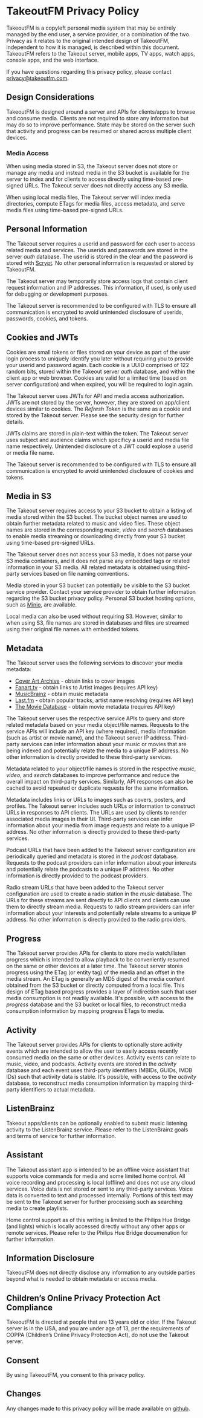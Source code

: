 # TakeoutFM Privacy Policy

TakeoutFM is a copyleft personal media system that may be entirely managed by
the end user, a service provider, or a combination of the two. Privacy as it
relates to the original intended design of TakeoutFM, independent to how it is
managed, is described within this document. TakeoutFM refers to the Takeout
server, mobile apps, TV apps, watch apps, console apps, and the web interface.

If you have questions regarding this privacy policy, please contact
privacy@takeoutfm.com.

## Design Considerations

TakeoutFM is designed around a server and APIs for clients/apps to browse and
consume media. Clients are not required to store any information but may do so
to improve performance. State may be stored on the server such that activity
and progress can be resumed or shared across multiple client devices.

### Media Access

When using media stored in S3, the Takeout server does not store or manage any
media and instead media in the S3 bucket is available for the server to index
and for clients to access directly using time-based pre-signed URLs. The
Takeout server does not directly access any S3 media.

When using local media files, The Takeout server will index media directories,
compute ETags for media files, access metadata, and serve media files using
time-based pre-signed URLs.

## Personal Information

The Takeout server requires a userid and password for each user to access
related media and services. The userids and passwords are stored in the server
*auth* database. The userid is stored in the clear and the password is stored
with [Scrypt](https://en.wikipedia.org/wiki/Scrypt). No other personal
information is requested or stored by TakeoutFM.

The Takeout server may temporarily store access logs that contain client
request information and IP addresses. This information, if used, is only used
for debugging or development purposes.

The Takeout server is recommended to be configured with TLS to ensure all
communication is encrypted to avoid unintended disclosure of userids,
passwords, cookies, and tokens.

## Cookies and JWTs

Cookies are small tokens or files stored on your device as part of the user
login process to uniquely identify you later without requiring you to provide
your userid and password again. Each cookie is a UUID comprised of 122 random
bits, stored within the Takeout server *auth* database, and within the client
app or web browser. Cookies are valid for a limited time (based on server
configuration) and when expired, you will be required to login again.

The Takeout server uses JWTs for API and media access authorization. JWTs are
not stored by the server, however, they are stored on app/client devices
similar to cookies. The *Refresh Token* is the same as a cookie and stored by
the Takeout server. Please see the security design for further details.

JWTs claims are stored in plain-text within the token. The Takeout server uses
subject and audience claims which specificy a userid and media file name
respectively. Unintended disclosure of a JWT could explose a userid or media
file name.

The Takeout server is recommended to be configured with TLS to ensure all
communication is encrypted to avoid unintended disclosure of cookies and
tokens.

## Media in S3

The Takeout server requires access to your S3 bucket to obtain a listing of
media stored within the S3 bucket. The bucket object names are used to obtain
further metadata related to music and video files. These object names are
stored in the corresponding *music*, *video* and *search* databases to enable
media streaming or downloading directly from your S3 bucket using time-based
pre-signed URLs.

The Takeout server does not access your S3 media, it does not parse your S3
media containers, and it does not parse any embedded tags or related
information in your S3 media. All related metadata is obtained using
third-party services based on file naming conventions.

Media stored in your S3 bucket can potentially be visible to the S3 bucket
service provider. Contact your service provider to obtain further information
regarding the S3 bucket privacy policy. Personal S3 bucket hosting options,
such as [Minio](https://min.io/), are available.

Local media can also be used without requiring S3. However, similar to when
using S3, file names are stored in databases and files are streamed using their
original file names with embedded tokens.

## Metadata

The Takeout server uses the following services to discover your media metadata:

- [Cover Art Archive](https://coverartarchive.org/) - obtain links to cover images
- [Fanart.tv](https://fanart.tv/) - obtain links to Artist images (requires API key)
- [MusicBrainz](https://musicbrainz.org/) - obtain music metadata
- [Last.fm](https://www.last.fm/) - obtain popular tracks, artist name resolving (requires API key)
- [The Movie Database](https://www.themoviedb.org/) - obtain movie metadata (requires API key)

The Takeout server uses the respective service APIs to query and store related
metadata based on your media object/file names. Requests to the service APIs
will include an API key (where required), media information (such as artist or
movie name), and the Takeout server IP address. Third-party services can infer
information about your music or movies that are being indexed and potentially
relate the media to a unique IP address. No other information is directly
provided to these third-party services.

Metadata related to your object/file names is stored in the respective *music*,
*video*, and *search* databases to improve performance and reduce the overall
impact on third-party services. Similarly, API responses can also be cached to
avoid repeated or duplicate requests for the same information.

Metadata includes links or URLs to images such as covers, posters, and
profiles. The Takeout server includes such URLs or information to construct
URLs in responses to API clients. The URLs are used by clients to render
associated media images in their UI. Third-party services can infer information
about your media from image requests and relate to a unique IP address. No
other information is directly provided to these third-party services.

Podcast URLs that have been added to the Takeout server configuration are
periodically queried and metadata is stored in the *podcast* database. Requests
to the podcast providers can infer information about your interests and
potentially relate the podcasts to a unique IP address. No other information is
directly provided to the podcast providers.

Radio stream URLs that have been added to the Takeout server configuration are
used to create a radio station in the *music* database. The URLs for these
streams are sent directly to API clients and clients can use them to directly
stream media. Requests to radio stream providers can infer information about
your interests and potentially relate streams to a unique IP address. No other
information is directly provided to the radio providers.

## Progress

The Takeout server provides APIs for clients to store media watch/listen
progress which is intended to allow playback to be conveniently resumed on the
same or other devices at a later time. The Takeout server stores progress using
the ETag (or entity tag) of the media and an offset in the media stream. An
ETag is generally an MD5 digest of the media content obtained from the S3
bucket or directly computed from a local file. This design of ETag based
progress provides a layer of indirection such that user media consumption is
not readily available. It's possible, with access to the *progress* database
and the S3 bucket or local files, to reconstruct media consumption information
by mapping progress ETags to media.

## Activity

The Takeout server provides APIs for clients to optionally store activity
events which are intended to allow the user to easily access recently consumed
media on the same or other devices. Activity events can relate to music, video,
and podcasts. Activity events are stored in the *activity* database and each
event uses third-party identifiers (MBIDs, GUIDs, IMDB IDs) such that activity
data is stable. It's possible, with access to the *activity* database, to
reconstruct media consumption information by mapping third-party identifiers to
actual metadata.

## ListenBrainz

Takeout apps/clients can be optionally enabled to submit music listening
activity to the ListenBrainz service. Please refer to the ListenBrainz goals
and terms of service for further information.

## Assistant

The Takeout assistant app is intended to be an offline voice assistant that
supports voice commands for media and some limited home control. All voice
recording and processing is local (offline) and does not use any cloud
services. Voice data is not stored or sent to any third-party services. Voice
data is converted to text and processed internally. Portions of this text may
be sent to the Takeout server for further processing such as searching media to
create playlists.

Home control support as of this writing is limited to the Philips Hue Bridge
(and lights) which is locally accessed directly without any other apps or
remote services. Please refer to the Philips Hue Bridge documenation for
further information.

## Information Disclosure

TakeoutFM does not directly disclose any information to any outside parties
beyond what is needed to obtain metadata or access media.

## Children’s Online Privacy Protection Act Compliance

TakeoutFM is directed at people that are 13 years old or older. If the Takeout
server is in the USA, and you are under age of 13, per the requirements of
COPPA (Children’s Online Privacy Protection Act), do not use the Takeout
server.

## Consent

By using TakeoutFM, you consent to this privacy policy.

## Changes

Any changes made to this privacy policy will be made available on
[github](https://github.com/takeoutfm/takeout/tree/main/doc/).
